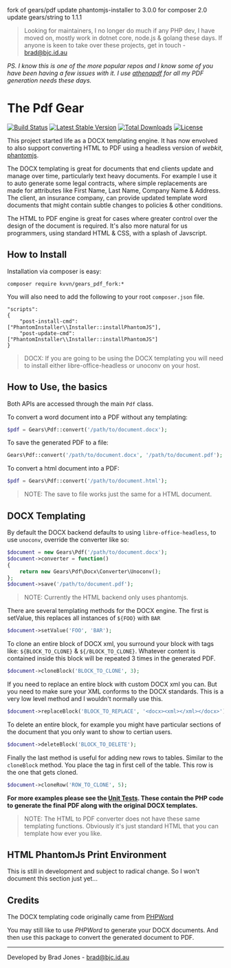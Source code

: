 fork of gears/pdf
update phantomjs-installer to 3.0.0 for composer 2.0
update gears/string to 1.1.1 


> Looking for maintainers, I no longer do much if any PHP dev, I have moved on, mostly work in dotnet core, node.js & golang these days. If anyone is keen to take over these projects, get in touch - brad@bjc.id.au

_PS. I know this is one of the more popular repos and I know some of you have been having a few issues with it. I use [athenapdf](https://www.athenapdf.com/) for all my PDF generation needs these days._

The Pdf Gear
================================================================================
[![Build Status](https://travis-ci.org/phpgearbox/pdf.svg)](https://travis-ci.org/phpgearbox/pdf)
[![Latest Stable Version](https://poser.pugx.org/gears/pdf/v/stable.svg)](https://packagist.org/packages/gears/pdf)
[![Total Downloads](https://poser.pugx.org/gears/pdf/downloads.svg)](https://packagist.org/packages/gears/pdf)
[![License](https://poser.pugx.org/gears/pdf/license.svg)](https://packagist.org/packages/gears/pdf)

This project started life as a DOCX templating engine. It has now envolved to
also support converting HTML to PDF using a headless version of _webkit_,
[phantomjs](http://phantomjs.org/).

The DOCX templating is great for documents that end clients update and manage
over time, particularly text heavy documents. For example I use it to auto
generate some legal contracts, where simple replacements are made for attributes
like First Name, Last Name, Company Name & Address. The client, an insurance
company, can provide updated template word documents that might contain subtle
changes to policies & other conditions.

The HTML to PDF engine is great for cases where greater control over the design
of the document is required. It's also more natural for us programmers, using
standard HTML & CSS, with a splash of Javscript.

How to Install
--------------------------------------------------------------------------------
Installation via composer is easy:

	composer require kvvn/gears_pdf_fork:*

You will also need to add the following to your root ```composer.json``` file.

	"scripts":
	{
		"post-install-cmd": ["PhantomInstaller\\Installer::installPhantomJS"],
		"post-update-cmd": ["PhantomInstaller\\Installer::installPhantomJS"]
	}

> DOCX: If you are going to be using the DOCX templating you will need to
> install either libre-office-headless or unoconv on your host.

How to Use, the basics
--------------------------------------------------------------------------------
Both APIs are accessed through the main ```Pdf``` class.

To convert a word document into a PDF without any templating:
```php
$pdf = Gears\Pdf::convert('/path/to/document.docx');
```

To save the generated PDF to a file:
```php
Gears\Pdf::convert('/path/to/document.docx', '/path/to/document.pdf');
```

To convert a html document into a PDF:
```php
$pdf = Gears\Pdf::convert('/path/to/document.html');
```

> NOTE: The save to file works just the same for a HTML document.

DOCX Templating
--------------------------------------------------------------------------------
By default the DOCX backend defaults to using ```libre-office-headless```,
to use ```unoconv```, override the converter like so:
```php
$document = new Gears\Pdf('/path/to/document.docx');
$document->converter = function()
{
	return new Gears\Pdf\Docx\Converter\Unoconv();
};
$document->save('/path/to/document.pdf');
```

> NOTE: Currently the HTML backend only uses phantomjs.

There are several templating methods for the DOCX engine.
The first is setValue, this replaces all instances of
```${FOO}``` with ```BAR```
```php
$document->setValue('FOO', 'BAR');
```

To clone an entire block of DOCX xml, you surround your block with tags like:
```${BLOCK_TO_CLONE}``` & ```${/BLOCK_TO_CLONE}```. Whatever content is
contained inside this block will be repeated 3 times in the generated PDF.
```php
$document->cloneBlock('BLOCK_TO_CLONE', 3);
```

If you need to replace an entire block with custom DOCX xml you can.
But you need to make sure your XML conforms to the DOCX standards.
This is a very low level method and I wouldn't normally use this.
```php
$document->replaceBlock('BLOCK_TO_REPLACE', '<docx><xml></xml></docx>');
```

To delete an entire block, for example you might have particular
sections of the document that you only want to show to certian users.
```php
$document->deleteBlock('BLOCK_TO_DELETE');
```

Finally the last method is useful for adding new rows to tables.
Similar to the ```cloneBlock``` method. You place the tag in first cell
of the table. This row is the one that gets cloned.
```php
$document->cloneRow('ROW_TO_CLONE', 5);
```

__For more examples please see the [Unit Tests](https://github.com/phpgearbox/pdf/tree/master/tests).
These contain the PHP code to generate the final PDF along with the original DOCX templates.__

> NOTE: The HTML to PDF converter does not have these same templating functions.
> Obviously it's just standard HTML that you can template how ever you like.

HTML PhantomJs Print Environment
--------------------------------------------------------------------------------
This is still in development and subject to radical change.
So I won't document this section just yet...

Credits
--------------------------------------------------------------------------------
The DOCX templating code originally came from
[PHPWord](https://github.com/PHPOffice/PHPWord)

You may still like to use _PHPWord_ to generate your DOCX documents.
And then use this package to convert the generated document to PDF.

--------------------------------------------------------------------------------
Developed by Brad Jones - brad@bjc.id.au
